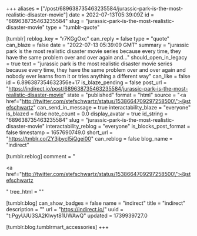 +++
aliases = ["/post/689638735463235584/jurassic-park-is-the-most-realistic-disaster-movie"]
date = 2022-07-13T05:39:09Z
id = "689638735463235584"
slug = "jurassic-park-is-the-most-realistic-disaster-movie"
type = "tumblr-quote"

[tumblr]
reblog_key = "r7KGgOxc"
can_reply = false
type = "quote"
can_blaze = false
date = "2022-07-13 05:39:09 GMT"
summary = "jurassic park is the most realistic disaster movie series because every time, they have the same problem over and over again and..."
should_open_in_legacy = true
text = "jurassic park is the most realistic disaster movie series because every time, they have the same problem over and over again and nobody ever learns from it or tries anything a different way"
can_like = false
id = 6.896387354632356e+17
is_blaze_pending = false
post_url = "https://indirect.io/post/689638735463235584/jurassic-park-is-the-most-realistic-disaster-movie"
state = "published"
format = "html"
source = "<a href=\"http://twitter.com/stefschwartz/status/1538664709297258500\">@stefschwartz</a>"
can_send_in_message = true
interactability_blaze = "everyone"
is_blazed = false
note_count = 0.0
display_avatar = true
id_string = "689638735463235584"
slug = "jurassic-park-is-the-most-realistic-disaster-movie"
interactability_reblog = "everyone"
is_blocks_post_format = false
timestamp = 1657690749.0
short_url = "https://tmblr.co/ZY3jbycI5iQgei00"
can_reblog = false
blog_name = "indirect"

[tumblr.reblog]
comment = "<p><a href=\"http://twitter.com/stefschwartz/status/1538664709297258500\">@stefschwartz</a></p>"
tree_html = ""

[tumblr.blog]
can_show_badges = false
name = "indirect"
title = "indirect"
description = ""
url = "https://indirect.io/"
uuid = "t:PgyUJU3SA2Klwyt81UWAwQ"
updated = 1739939727.0

[tumblr.blog.tumblrmart_accessories]
+++
